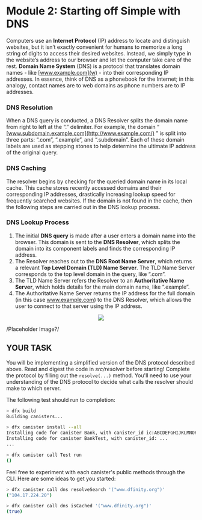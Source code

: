 # Module 2: Starting off Simple with DNS

Computers use an **Internet Protocol** (IP) address to locate and distinguish websites, but it isn’t exactly convenient for humans to memorize a long string of digits to access their desired websites. Instead, we simply type in the website’s address to our browser and let the computer take care of the rest. **Domain Name System** (DNS) is a protocol that translates domain names - like [www.example.com](w) - into their corresponding IP addresses. In essence, think of DNS as a phonebook for the Internet; in this analogy, contact names are to web domains as phone numbers are to IP addresses.

### DNS Resolution
When a DNS query is conducted, a DNS Resolver splits the domain name from right to left at the “.” delimiter. For example, the domain “ [www.subdomain.example.com](http://www.example.com/) ” is split into three parts: “.com”, “.example”, and “.subdomain”. Each of these domain labels are used as stepping stones to help determine the ultimate IP address of the original query.

### DNS Caching
The resolver begins by checking for the queried domain name in its local cache. This cache stores recently accessed domains and their corresponding IP addresses, drastically increasing lookup speed for frequently searched websites. If the domain is not found in the cache, then the following steps are carried out in the DNS lookup process.

### DNS Lookup Process
1. The initial **DNS query** is made after a user enters a domain name into the browser. This domain is sent to the **DNS Resolver**, which splits the domain into its component labels and finds the corresponding IP address.
2. The Resolver reaches out to the **DNS Root Name Server**, which returns a relevant **Top Level Domain (TLD) Name Server**. The TLD Name Server corresponds to the top level domain in the query, like “.com”.
3. The TLD Name Server refers the Resolver to an **Authoritative Name Server**, which holds details for the main domain name, like “.example”.
4. The Authoritative Name Server returns the IP address for the full domain (in this case www.example.com) to the DNS Resolver, which allows the user to connect to that server using the IP address.

<p align="center">
  <img src="https://miro.medium.com/max/1400/1*20lOJctutX1PTdWzYUbbZQ.png" />
</p>

/Placeholder Image?/

## YOUR TASK
You will be implementing a simplified version of the DNS protocol described above. Read and digest the code in _src/resolver_ before starting! Complete the protocol by filling out the `resolve(...)` method. You'll need to use your understanding of the DNS protocol to decide what calls the resolver should make to which server.

The following test should run to completion:
```bash
> dfx build
Building canisters...

> dfx canister install --all
Installing code for canister Bank, with canister_id ic:ABCDEFGHIJKLMNOPQR
Installing code for canister BankTest, with canister_id: ...
...

> dfx canister call Test run
()
```

Feel free to experiment with each canister's public methods through the CLI. Here are some ideas to get you started:
```bash
> dfx canister call dns resolveSearch '("www.dfinity.org")'
("104.17.224.20")
```
```bash
> dfx canister call dns isCached '("www.dfinity.org")'
(true)
```
